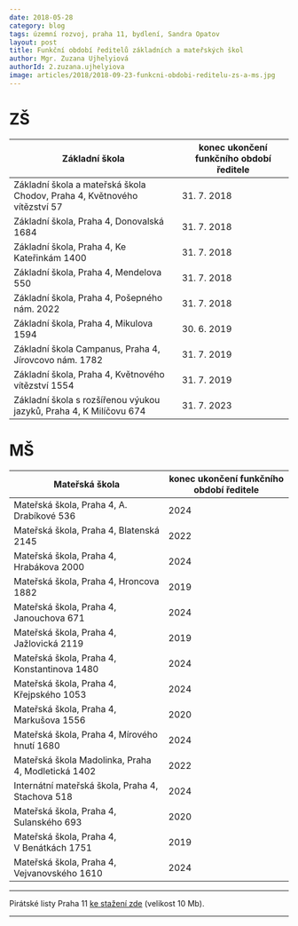 ```yaml
---
date: 2018-05-28
category: blog
tags: územní rozvoj, praha 11, bydlení, Sandra Opatov
layout: post
title: Funkční období ředitelů základních a mateřských škol
author: Mgr. Zuzana Ujhelyiová 
authorId: 2.zuzana.ujhelyiova
image: articles/2018/2018-09-23-funkcni-obdobi-reditelu-zs-a-ms.jpg
---
```


# ZŠ

| Základní škola | konec ukončení funkčního období ředitele |
|--|--|
| Základní škola a mateřská škola Chodov, Praha 4, Květnového vítězství 57 |  31. 7. 2018 |
| Základní škola, Praha 4, Donovalská 1684 |  31. 7. 2018 |
| Základní škola, Praha 4, Ke Kateřinkám 1400 |  31. 7. 2018 |
| Základní škola, Praha 4, Mendelova 550 |  31. 7. 2018 |
| Základní škola, Praha 4, Pošepného nám. 2022 |  31. 7. 2018 |
| Základní škola, Praha 4, Mikulova 1594 |  30. 6. 2019 |
| Základní škola Campanus, Praha 4, Jírovcovo nám. 1782 |  31. 7. 2019 |
| Základní škola, Praha 4, Květnového vítězství 1554 |  31. 7. 2019 |
| Základní škola s rozšířenou výukou jazyků, Praha 4, K Milíčovu 674 |  31. 7. 2023 |

# MŠ

| Mateřská škola | konec ukončení funkčního období ředitele |
|--|--|
| Mateřská škola, Praha 4, A. Drabíkové 536 | 2024 |
| Mateřská škola, Praha 4, Blatenská 2145 | 2022 |
| Mateřská škola, Praha 4, Hrabákova 2000 | 2024 |
| Mateřská škola, Praha 4, Hroncova 1882 | 2019 |
| Mateřská škola, Praha 4, Janouchova 671 | 2024 |
| Mateřská škola, Praha 4, Jažlovická 2119 | 2019 |
| Mateřská škola, Praha 4, Konstantinova 1480 | 2024 |
| Mateřská škola, Praha 4, Křejpského 1053 | 2024 |
| Mateřská škola, Praha 4, Markušova 1556 | 2020 |
| Mateřská škola, Praha 4, Mírového hnutí 1680 | 2024 |
| Mateřská škola Madolinka, Praha 4, Modletická 1402 | 2022 |
| Internátní mateřská škola, Praha 4, Stachova 518 | 2024 |
| Mateřská škola, Praha 4, Sulanského 693 | 2020 |
| Mateřská škola, Praha 4, V Benátkách 1751 | 2019 |
| Mateřská škola, Praha 4, Vejvanovského 1610 | 2024 |

---

Pirátské listy Praha 11 [ke stažení zde](/assets/pdf/2018-07-10-praha-11.pdf) (velikost 10 Mb).

- - -
